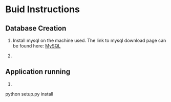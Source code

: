 # Buid Instructions

## Database Creation
1. Install mysql on the machine used.
   The link to mysql download page can be found here:
   [MySQL](https://dev.mysql.com/downloads/mysql/)
   
2. 

## Application running
1. 
python setup.py install
